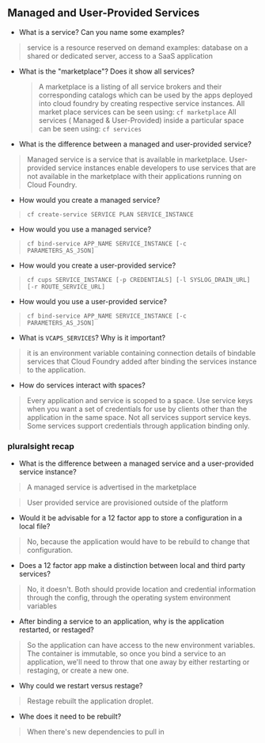 ## Managed and User-Provided Services

- What is a service? Can you name some examples?
> service is a resource reserved on demand 
> examples: database on a shared or dedicated server, access to a SaaS application

- What is the "marketplace"? Does it show all services?
  > A marketplace is a listing of all service brokers and their corresponding catalogs which can be used by the apps deployed into cloud foundry by creating respective service instances.
  > All market place services can be seen using: `cf marketplace`
  > All services ( Managed & User-Provided) inside a particular space can be seen using: `cf services`

- What is the difference between a managed and user-provided service?
>  Managed service is a service that is available in marketplace. User-provided service instances enable developers to use services that are not available in the marketplace with their applications running on Cloud Foundry.

- How would you create a managed service?
> `cf create-service SERVICE PLAN SERVICE_INSTANCE`

- How would you use a managed service?
> `cf bind-service APP_NAME SERVICE_INSTANCE [-c PARAMETERS_AS_JSON]`

- How would you create a user-provided service?
> `cf cups SERVICE_INSTANCE [-p CREDENTIALS] [-l SYSLOG_DRAIN_URL] [-r ROUTE_SERVICE_URL]`

- How would you use a user-provided service?
> `cf bind-service APP_NAME SERVICE_INSTANCE [-c PARAMETERS_AS_JSON]`

- What is `VCAPS_SERVICES`? Why is it important?
> it is an environment variable containing connection details of bindable services that Cloud Foundry added after binding the services instance to the application.

- How do services interact with spaces?
> Every application and service is scoped to a space. Use service keys when you want a set of credentials for use by clients other than the application in the same space. Not all services support service keys. Some services support credentials through application binding only.


### pluralsight recap

- What is the difference between a managed service and a user-provided service instance?

> A managed service is advertised in the marketplace

> User provided service are provisioned outside of the platform

- Would it be advisable for a 12 factor app to store a configuration in a local file?

> No, because the application would have to be rebuild to change that configuration.

- Does a 12 factor app make a distinction between local and third party services?

> No, it doesn't. Both should provide location and credential information through the config, through the operating system environment variables

- After binding a service to an application, why is the application restarted, or restaged?

> So the application can have access to the new environment variables. The container is immutable, so once you bind a service to an application, we'll need to throw that one away by either restarting or restaging, or create a new one.

- Why could we restart versus restage?

> Restage rebuilt the application droplet.

- Whe does it need to be rebuilt?

> When there's new dependencies to pull in
